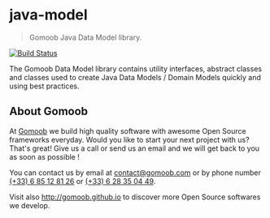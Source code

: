 # java-model

> Gomoob Java Data Model library.

[![Build Status](https://img.shields.io/travis/gomoob/java-model.svg?style=flat)](https://travis-ci.org/gomoob/java-model)

The Gomoob Data Model library contains utility interfaces, abstract classes and classes used to create Java Data Models 
/ Domain Models quickly and using best practices.

## About Gomoob

At [Gomoob](https://www.gomoob.com) we build high quality software with awesome Open Source frameworks everyday. Would 
you like to start your next project with us? That's great! Give us a call or send us an email and we will get back to 
you as soon as possible !

You can contact us by email at [contact@gomoob.com](mailto:contact@gomoob.com) or by phone number 
[(+33) 6 85 12 81 26](tel:+33685128126) or [(+33) 6 28 35 04 49](tel:+33685128126).

Visit also http://gomoob.github.io to discover more Open Source softwares we develop.
